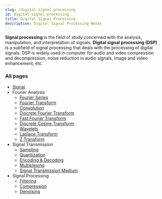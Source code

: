 ```yaml
---
slug: /digital-signal-processing
id: digital-signal-processing
title: Digital Signal Processing
description: Digital Signal Processing Notes
---
```


**Signal processing** is the field of study concerned with the analysis, manipulation, and interpretation of signals. **Digital signal processing (DSP)** is a subfield of signal processing that deals with the processing of digital signals. DSP is widely used in computer for audio and video compression and decompression, noise reduction in audio signals, image and video enhancement, etc.

### All pages

- [Signal](digital-signal-processing/signal)
- Fourier Analysis
  - [Fourier Series](digital-signal-processing/fourier-series)
  - [Fourier Transform](digital-signal-processing/fourier-transform)
  - [Convolution](digital-signal-processing/convolution)
  - [Discrete Fourier Transform](digital-signal-processing/discrete-fourier-transform)
  - [Fast Fourier Transform](digital-signal-processing/fast-fourier-transform)
  - [Discrete Cosine Transform](digital-signal-processing/discrete-cosine-transform)
  - [Wavelets](digital-signal-processing/wavelets)
  - [Laplace Transform](digital-signal-processing/laplace-transform)
  - [Z Transform](digital-signal-processing/z-transform)
- Signal Transmission
  - [Sampling](digital-signal-processing/sampling)
  - [Quantization](digital-signal-processing/quantization)
  - [Encoding & Decoding](digital-signal-processing/encoding-and-decoding)
  - [Multiplexing](digital-signal-processing/multiplexing)
  - [Signal Transmission Medium](digital-signal-processing/signal-transmission-medium)
- Signal Processing
  - [Filtering](digital-signal-processing/filtering)
  - [Compression](digital-signal-processing/compression)
  - [Denoising](digital-signal-processing/denoising)
